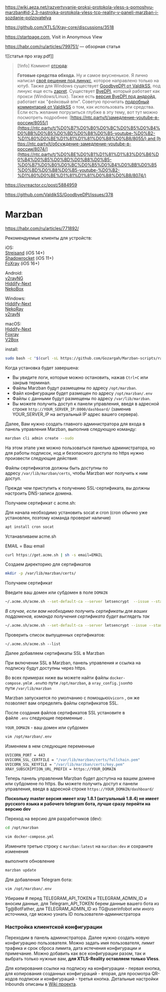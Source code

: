 https://wiki.aeza.net/razvertyvanie-proksi-protokola-vless-s-pomoshyu-marzban#id-2.3-nastroika-protokola-vless-tcp-reality-v-paneli-marzban-i-sozdanie-polzovatelya

https://github.com/XTLS/Xray-core/discussions/3518

https://startpage.com, Visit in Anonymous View

https://habr.com/ru/articles/799751/ — обзорная статья

![[статья про xray.pdf]]


>[!info] Коммент [отсюда](https://habr.com/ru/articles/832678/):
>
>**Готовые средства обхода.** Ну и самое вкусненькое. Я лично написал [своё решение под линукс](https://github.com/Waujito/youtubeUnblock), которое направлено только на ютуб. Также для Windows существует [GoodbyeDPI от ValdikSS](https://github.com/ValdikSS/GoodbyeDPI), под линукс еще есть [zapret](https://github.com/bol-van/zapret). Существует [ByeDPI](https://github.com/hufrea/byedpi), который работает как прокси (Windows/Linux). Также есть [версия ByeDPI под андройд](https://github.com/dovecoteescapee/ByeDPIAndroid), работает как "фейковый впн". Советую прочитать [подробный комментарий от ValdikSS](https://github.com/yt-dlp/yt-dlp/issues/10443#issuecomment-2248940967) о том, как использовать эти средства. Если есть желание погрузиться глубже в эту тему, вот тут можно посмотреть подробнее: [https://ntc.party/t/замедление-youtube-в-россии/8055/](https://ntc.party/t/%D0%B7%D0%B0%D0%BC%D0%B5%D0%B4%D0%BB%D0%B5%D0%BD%D0%B8%D0%B5-youtube-%D0%B2-%D1%80%D0%BE%D1%81%D1%81%D0%B8%D0%B8/8055/) and [https://ntc.party/t/обсуждение-замедление-youtube-в-россии/8074/](https://ntc.party/t/%D0%BE%D0%B1%D1%81%D1%83%D0%B6%D0%B4%D0%B5%D0%BD%D0%B8%D0%B5-%D0%B7%D0%B0%D0%BC%D0%B5%D0%B4%D0%BB%D0%B5%D0%BD%D0%B8%D0%B5-youtube-%D0%B2-%D1%80%D0%BE%D1%81%D1%81%D0%B8%D0%B8/8074/)

https://joyreactor.cc/post/5884959

https://github.com/ValdikSS/GoodbyeDPI/issues/378

# Marzban

https://habr.com/ru/articles/771892/

Рекомендуемые клиенты для устройств:

iOS:  
[Streisand](https://apps.apple.com/app/id6450534064) (iOS 14+)  
[Shadowrocket](https://apps.apple.com/us/app/shadowrocket/id932747118) (iOS 11+)  
[FoXray](https://apps.apple.com/us/app/foxray/id6448898396) (iOS 16+)

Android:  
[v2rayNG](https://github.com/2dust/v2rayNG/releases)  
[Hiddify-Next](https://play.google.com/store/apps/details?id=app.hiddify.com)  
[NekoBox](https://github.com/MatsuriDayo/NekoBoxForAndroid/releases)

Windows:  
[Hiddify-Next](https://github.com/hiddify/hiddify-next/releases/)  
[NekoRay](https://github.com/MatsuriDayo/nekoray/releases)  
[v2rayN](https://v2rayn/)

macOS:  
[Hiddify-Next](https://github.com/hiddify/hiddify-next/releases/latest/download/hiddify-macos-universal.zip)  
[Foxray](https://apps.apple.com/us/app/foxray/id6448898396)  
[V2Box](https://apps.apple.com/us/app/v2box-v2ray-client/id6446814690)

install:

```bash
sudo bash -c "$(curl -sL https://github.com/Gozargah/Marzban-scripts/raw/master/marzban.sh)" @ install
```

Когда установка будет завершена:

- Вы увидите логи, которые можно остановить, нажав `Ctrl+C` или закрыв терминал.
- Файлы Marzban будут размещены по адресу `/opt/marzban`.
- Файл конфигурации будет размещен по адресу `/opt/marzban/.env`
- Файлы с данными будут размещены по адресу `/var/lib/marzban`.
- Вы можете получить доступ к панели управления, введя в адресной строке `http://YOUR_SERVER_IP:8000/dashboard/` (заменив YOUR_SERVER_IP на актуальный IP адрес вашего сервера).

Далее, Вам нужно создать главного администратора для входа в панель управления Marzban, выполнив следующую команду:

```bash
marzban cli admin create --sudo
```

На этом этапе уже можно пользоваться панелью администратора, но для работы подписок, нод и безопасного доступа по https нужно произвести следующие действия:

Файлы сертификатов должны быть доступны по адресу `/var/lib/marzban/certs`, чтобы Marzban мог получить к ним доступ.

Прежде чем приступить к получению SSL-сертификата, вы должны настроить DNS-записи домена.

Получаем сертификат с acme.sh:

Для начала необходимо установить socat и cron (cron обычно уже установлен, поэтому команда проверит наличие)

```bash
apt install cron socat
```


Устанавливаем acme.sh

EMAIL = Ваш email

```bash
curl https://get.acme.sh | sh -s email=EMAIL
```

Создаем директорию для сертификатов

```bash
mkdir -p /var/lib/marzban/certs/
```

Получаем сертификат

Введите ваш домен или субдомен в поле `DOMAIN`

```bash
~/.acme.sh/acme.sh --set-default-ca --server letsencrypt  --issue --standalone -d DOMAIN \--key-file /var/lib/marzban/certs/key.pem \--fullchain-file /var/lib/marzban/certs/fullchain.pem
```

_В случае, если вам необходимо получить сертификаты для ваших поддоменов, команда получения сертификата будет выглядеть так_

```bash
~/.acme.sh/acme.sh --set-default-ca --server letsencrypt --issue --standalone \-d DOMAIN \-d SUBDOMAIN1.DOMAIN \-d SUBDOMAIN2.DOMAIN \--key-file /var/lib/marzban/certs/key.pem \--fullchain-file /var/lib/marzban/certs/fullchain.pem
```

Проверить список выпущенных сертификатов:

```
~/.acme.sh/acme.sh --list
```

Далее добавляем сертификаты SSL в Marzban

При включении SSL в Marzban, панель управления и ссылка на подписку будут доступны через https.

Во всех примерах ниже вы можете найти файлы `docker-compose.yml`и `.env`по пути `/opt/marzban‍‍‍`, а `xray_config.json`по пути `/var/lib/marzban`

Marzban запускается по умолчанию с помощью`Uvicorn` , он же позволяет вам определять файлы сертификатов SSL.

После создания файлов сертификатов SSL установите в файле `.env` следующие переменные .

`YOUR_DOMAIN` - ваш домен или субдомен

```bash
vim /opt/marzban/.env
```

Изменяем в нем следующие переменные

```bash
UVICORN_PORT = 443
UVICORN_SSL_CERTFILE = "/var/lib/marzban/certs/fullchain.pem"
UVICORN_SSL_KEYFILE = "/var/lib/marzban/certs/key.pem"
XRAY_SUBSCRIPTION_URL_PREFIX = https://YOUR_DOMAIN
```

Теперь панель управления Marzban будет доступна на вашем домене или субдомене по https. Вы можете получить доступ к панели управления, введя в адресной строке `https://YOUR_DOMAIN/dashboard/`

**Поскольку master версия имеет xray 1.8.1 (актуальный 1.8.4) не имеет русского языка и рабочего telegram бота, лучше сразу перейти на версию dev**

Переход на версию для разработчиков (dev):

```bash
cd /opt/marzban
```

```bash
vim docker-compose.yml
```

Измените третью строку с `marzban:latest` на `marzban:dev` и сохраните изменения

выполните обновление

```bash
marzban update 
```

Для добавления Telegram бота:

```bash
vim /opt/marzban/.env
```

Убираем # перед TELEGRAM_API_TOKEN и TELEGRAM_ADMIN_ID и вносим данные, для Telegram_API_TOKEN берем данные вашего бота из Tg@BotFather, для TELEGRAM_ADMIN_ID из TG@userinfobot или иного источника, где можно узнать ID пользователя-администратора

### Настройка клиентской конфигурации

Переходим в панель администратора. Далее нужно создать новую конфигурацию пользователя. Можно задать имя пользователя, лимит трафика и срок сброса лимита, дата истечения конфигурации и примечание. Можно добавить как все конфигурации разом, так и выбрать только нужные вам, **для XTLS-Reality оставляем только Vless**.

Для копирования ссылки на подписку на конфигурации - первая кнопка, для копирования созданных конфигураций - вторая, для просмотра QR-кодов подписки и конфигураций - третья кнопка. Детальные настройки Inbounds описаны в [Wiki проекта](https://docs.marzban.ru/start/host-settings/).


